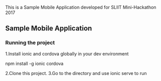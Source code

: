 This is a Sample Mobile Application developed for SLIIT Mini-Hackathon 2017

## Sample Mobile Application

### Running the project
1.Install ionic and cordova globally in your dev environment

npm install -g ionic cordova 

2.Clone this project.
3.Go to the directory and use ionic serve to run
